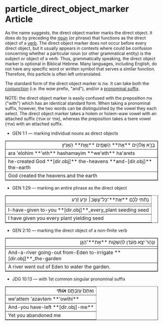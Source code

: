 # particle_direct_object_marker Article
As the name suggests, the direct object marker marks the direct object. It does do by preceding the [noun](https://git.door43.org/Door43/en-uhg/src/master/content/noun/02.md) (or phrase) that functions as the direct object of a [verb](https://git.door43.org/Door43/en-uhg/src/master/content/verb/02.md). The direct object marker does not occur before every direct object, but it usually appears in contexts where could be confusion concerning whether a particular noun (or other grammatical entity) is the subject or object of a verb. Thus, grammatically speaking, the direct object marker is optional in Biblical Hebrew. Many languages, including English, do not have any specific word or written symbol that serves a similar function. Therefore, this particle is often left untranslated.

The standard form of the direct object marker is אֵת. It can take both the [conjunction](https://git.door43.org/Door43/en-uhg/src/master/content/conjunction/02.md) (i.e. the *waw* prefix, "and"), and/or a [pronominal suffix](https://git.door43.org/Door43/en-uhg/src/master/content/suffix_pronominal/02.md).

NOTE: the direct object marker is easily confused with the preposition אֶת ("with") which has an identical standard form.  When taking a pronominal suffix, however, the two words can be distinguished by the vowel they each select.  The direct object marker takes a holem or holem-waw vowel with an attached suffix (אוֹתִי or אֹתִי), whereas the preposition takes a tsere vowel (אֵתִי) with an attached suffix.


* GEN 1:1 –– marking individual nouns as direct objects
<table border="1" class="docutils">
<colgroup>
<col width="100%" />
</colgroup>
<tbody valign="top">
<tr class="row-odd" align="right"><td>בָּרָ֣א אֱלֹהִ֑ים **אֵ֥ת** הַשָּׁמַ֖יִם **וְאֵ֥ת** הָאָֽרֶץ׃</td>
</tr>
<tr class="row-even"><td>ara 'elohim **'eth** hashamayim **we'eth** ha'arets</td>
</tr>
<tr class="row-odd"><td>he-created God **[dir.obj]** the-heavens **and-[dir.obj]** the-earth</td>
</tr>
<tr class="row-even"><td>God created the heavens and the earth</td>
</tr>
</tbody>
</table>

* GEN 1:29 –– marking an entire phrase as the direct object
<table border="1" class="docutils">
<colgroup>
<col width="100%" />
</colgroup>
<tbody valign="top">
<tr class="row-odd" align="right"><td>נָתַ֨תִּי לָכֶ֜ם **אֶת**־כָּל־עֵ֣שֶׂב׀ זֹרֵ֣עַ זֶ֗רַע</td>
</tr>
<tr class="row-even"><td></td>
</tr>
<tr class="row-odd"><td>I-have-given to-you **[dir.obj]**_every_plant seeding seed</td>
</tr>
<tr class="row-even"><td>I have given you every plant yielding seed</td>
</tr>
</tbody>
</table>

* GEN 2:10 –– marking the direct object of a non-finite verb
<table border="1" class="docutils">
<colgroup>
<col width="100%" />
</colgroup>
<tbody valign="top">
<tr class="row-odd" align="right"><td>וְנָהָרּ֙ יֹצֵ֣א מֵעֵ֔דֶן לְהַשְׁק֖וֹת **אֶת**־הַגָּ֑ן</td>
</tr>
<tr class="row-even"><td></td>
</tr>
<tr class="row-odd"><td>And-a-river going-out from-Eden to-irrigate **[dir.obj]**_the-garden</td>
</tr>
<tr class="row-even"><td>A river went out of Eden to water the garden.</td>
</tr>
</tbody>
</table>

* JDG 10:13 –– with 1st common singular pronominal suffix
<table border="1" class="docutils">
<colgroup>
<col width="100%" />
</colgroup>
<tbody valign="top">
<tr class="row-odd" align="right"><td>וְאַתֶּם֙ עֲזַבְתֶּ֣ם <b>אֹותִ֔י</b></td>
</tr>
<tr class="row-even"><td>we'attem 'azavtem **'owthi**</td>
</tr>
<tr class="row-odd"><td>And-you have-left **[dir.obj]-me**</td>
</tr>
<tr class="row-even"><td>Yet you abandoned me</td>
</tr>
</tbody>
</table>
